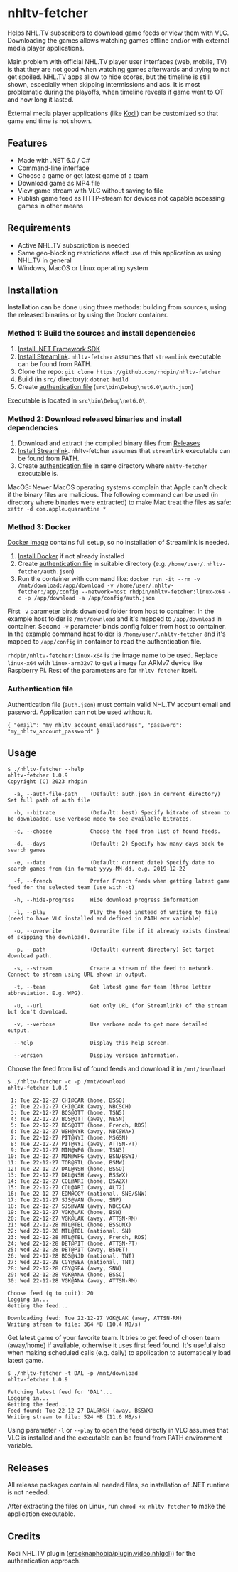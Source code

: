 # nhltv-fetcher
Helps NHL.TV subscribers to download game feeds or view them with VLC. Downloading the games allows watching games offline and/or with external media player applications.

Main problem with official NHL.TV player user interfaces (web, mobile, TV) is that they are not good when watching games afterwards and trying to not get spoiled. NHL.TV apps allow to hide scores, but the timeline is still shown, especially when skipping intermissions and ads. It is most problematic during the playoffs, when timeline reveals if game went to OT and how long it lasted. 

External media player applications (like [Kodi](https://kodi.tv/)) can be customized so that game end time is not shown.

## Features
* Made with .NET 6.0 / C#
* Command-line interface
* Choose a game or get latest game of a team
* Download game as MP4 file
* View game stream with VLC without saving to file
* Publish game feed as HTTP-stream for devices not capable accessing games in other means

## Requirements
* Active NHL.TV subscription is needed
* Same geo-blocking restrictions affect use of this application as using NHL.TV in general
* Windows, MacOS or Linux operating system

## Installation
Installation can be done using three methods: building from sources, using the released binaries or by using the Docker container.

### Method 1: Build the sources and install dependencies
1. [Install .NET Framework SDK](https://dotnet.microsoft.com/en-us/download/dotnet/6.0)
2. [Install Streamlink](https://github.com/streamlink/streamlink). `nhltv-fetcher` assumes that `streamlink` executable can be found from PATH. 
3. Clone the repo: `git clone https://github.com/rhdpin/nhltv-fetcher`
4. Build (in `src/` directory): `dotnet build`
5. Create [authentication file](#authentication-file) (`src\bin\Debug\net6.0\auth.json`)

Executable is located in `src\bin\Debug\net6.0\`.

### Method 2: Download released binaries and install dependencies
1. Download and extract the compiled binary files from [Releases](https://github.com/rhdpin/nhltv-fetcher/releases)
2. [Install Streamlink](https://github.com/streamlink/streamlink). nhltv-fetcher assumes that `streamlink` executable can be found from PATH. 
3. Create [authentication file](#authentication-file) in same directory where `nhltv-fetcher` executable is. 

MacOS: Newer MacOS operating systems complain that Apple can't check if the binary files are malicious. The following command can be used (in directory where binaries were extracted) to make Mac treat the files as safe:
`xattr -d com.apple.quarantine *`
### Method 3: Docker
[Docker image](https://hub.docker.com/repository/docker/rhdpin/nhltv-fetcher) contains full setup, so no installation of Streamlink is needed. 

1. [Install Docker](https://docs.docker.com/engine/install/) if not already installed
2. Create [authentication file](#authentication-file) in suitable directory (e.g. `/home/user/.nhltv-fetcher/auth.json`)
3. Run the container with command like: 
`docker run -it --rm -v /mnt/download:/app/download -v /home/user/.nhltv-fetcher:/app/config --network=host rhdpin/nhltv-fetcher:linux-x64 -c -p /app/download -a /app/config/auth.json`

First `-v` parameter binds download folder from host to container. In the example host folder is `/mnt/download` and it's mapped to `/app/download` in container. Second `-v` parameter binds config folder from host to container. In the example command host folder is `/home/user/.nhltv-fetcher` and it's mapped to `/app/config` in container to read the authentication file. 

`rhdpin/nhltv-fetcher:linux-x64` is the image name to be used. Replace `linux-x64` with `linux-arm32v7` to get a image for ARMv7 device like Raspberry Pi. Rest of the parameters are for `nhltv-fetcher` itself.

### Authentication file
Authentication file (`auth.json`) must contain valid NHL.TV account email and password. Application can not be used without it.

`{ "email": "my_nhltv_account_emailaddress", "password": "my_nhltv_account_password" }`

## Usage
```
$ ./nhltv-fetcher --help
nhltv-fetcher 1.0.9
Copyright (C) 2023 rhdpin

  -a, --auth-file-path    (Default: auth.json in current directory) Set full path of auth file

  -b, --bitrate           (Default: best) Specify bitrate of stream to be downloaded. Use verbose mode to see available bitrates.                          

  -c, --choose            Choose the feed from list of found feeds.

  -d, --days              (Default: 2) Specify how many days back to search games

  -e, --date              (Default: current date) Specify date to search games from (in format yyyy-MM-dd, e.g. 2019-12-22                          

  -f, --french            Prefer French feeds when getting latest game feed for the selected team (use with -t)

  -h, --hide-progress     Hide download progress information

  -l, --play              Play the feed instead of writing to file (need to have VLC installed and defined in PATH env variable)                          

  -o, --overwrite         Overwrite file if it already exists (instead of skipping the download).

  -p, --path              (Default: current directory) Set target download path.

  -s, --stream            Create a stream of the feed to network. Connect to stream using URL shown in output.

  -t, --team              Get latest game for team (three letter abbreviation. E.g. WPG).

  -u, --url               Get only URL (for Streamlink) of the stream but don't download.

  -v, --verbose           Use verbose mode to get more detailed output.

  --help                  Display this help screen.

  --version               Display version information.
```

Choose the feed from list of found feeds and download it in `/mnt/download`
```
$ ./nhltv-fetcher -c -p /mnt/download
nhltv-fetcher 1.0.9

 1: Tue 22-12-27 CHI@CAR (home, BSSO)
 2: Tue 22-12-27 CHI@CAR (away, NBCSCH)
 3: Tue 22-12-27 BOS@OTT (home, TSN5)
 4: Tue 22-12-27 BOS@OTT (away, NESN)
 5: Tue 22-12-27 BOS@OTT (home, French, RDS)
 6: Tue 22-12-27 WSH@NYR (away, NBCSWA+)
 7: Tue 22-12-27 PIT@NYI (home, MSGSN)
 8: Tue 22-12-27 PIT@NYI (away, ATTSN-PT)
 9: Tue 22-12-27 MIN@WPG (home, TSN3)
10: Tue 22-12-27 MIN@WPG (away, BSN/BSWI)
11: Tue 22-12-27 TOR@STL (home, BSMW)
12: Tue 22-12-27 DAL@NSH (home, BSSO)
13: Tue 22-12-27 DAL@NSH (away, BSSWX)
14: Tue 22-12-27 COL@ARI (home, BSAZX)
15: Tue 22-12-27 COL@ARI (away, ALT2)
16: Tue 22-12-27 EDM@CGY (national, SNE/SNW)
17: Tue 22-12-27 SJS@VAN (home, SNP)
18: Tue 22-12-27 SJS@VAN (away, NBCSCA)
19: Tue 22-12-27 VGK@LAK (home, BSW)
20: Tue 22-12-27 VGK@LAK (away, ATTSN-RM)
21: Wed 22-12-28 MTL@TBL (home, BSSUNX)
22: Wed 22-12-28 MTL@TBL (national, SN)
23: Wed 22-12-28 MTL@TBL (away, French, RDS)
24: Wed 22-12-28 DET@PIT (home, ATTSN-PT)
25: Wed 22-12-28 DET@PIT (away, BSDET)
26: Wed 22-12-28 BOS@NJD (national, TNT)
27: Wed 22-12-28 CGY@SEA (national, TNT)
28: Wed 22-12-28 CGY@SEA (away, SNW)
29: Wed 22-12-28 VGK@ANA (home, BSSC)
30: Wed 22-12-28 VGK@ANA (away, ATTSN-RM)

Choose feed (q to quit): 20
Logging in...
Getting the feed...

Downloading feed: Tue 22-12-27 VGK@LAK (away, ATTSN-RM)
Writing stream to file: 364 MB (10.4 MB/s)
```
Get latest game of your favorite team. It tries to get feed of chosen team (away/home) if available, otherwise it uses first feed found. It's useful also when making scheduled calls (e.g. daily) to application to automatically load latest game. 
```
$ ./nhltv-fetcher -t DAL -p /mnt/download
nhltv-fetcher 1.0.9

Fetching latest feed for 'DAL'...
Logging in...
Getting the feed...
Feed found: Tue 22-12-27 DAL@NSH (away, BSSWX)
Writing stream to file: 524 MB (11.6 MB/s)
```
Using parameter `-l` or `--play` to open the feed directly in VLC assumes that VLC is installed and the executable can be found from PATH environment variable.
## Releases
All release packages contain all needed files, so installation of .NET runtime is not needed. 

After extracting the files on Linux, run `chmod +x nhltv-fetcher` to make the application executable.

## Credits
Kodi NHL.TV plugin ([eracknaphobia/plugin.video.nhlgcl](https://github.com/eracknaphobia/plugin.video.nhlgcl))) for the authentication approach.